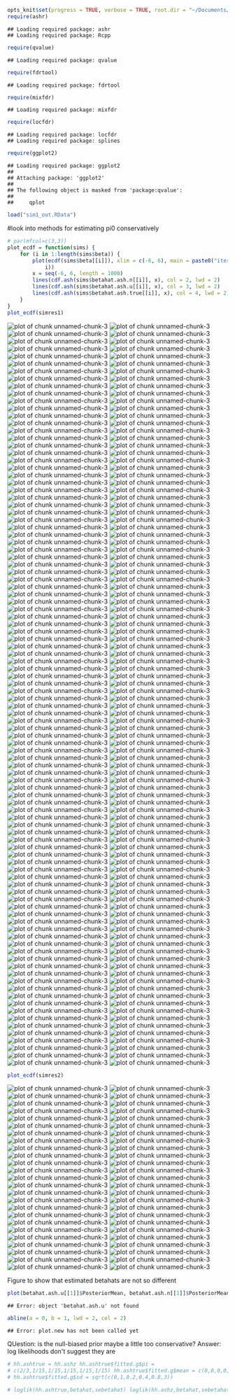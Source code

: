 
```r
opts_knit$set(progress = TRUE, verbose = TRUE, root.dir = "~/Documents/git/ash/paper/Rcode")
require(ashr)
```

```
## Loading required package: ashr
## Loading required package: Rcpp
```

```r
require(qvalue)
```

```
## Loading required package: qvalue
```

```r
require(fdrtool)
```

```
## Loading required package: fdrtool
```

```r
require(mixfdr)
```

```
## Loading required package: mixfdr
```

```r
require(locfdr)
```

```
## Loading required package: locfdr
## Loading required package: splines
```

```r
require(ggplot2)
```

```
## Loading required package: ggplot2
## 
## Attaching package: 'ggplot2'
## 
## The following object is masked from 'package:qvalue':
## 
##     qplot
```



```r
load("sim1_out.RData")
```


#look into methods for estimating pi0 conservatively



```r
# par(mfcol=c(3,3))
plot_ecdf = function(sims) {
    for (i in 1:length(sims$beta)) {
        plot(ecdf(sims$beta[[i]]), xlim = c(-6, 6), main = paste0("iteration ", 
            i))
        x = seq(-6, 6, length = 1000)
        lines(cdf.ash(sims$betahat.ash.n[[i]], x), col = 2, lwd = 2)
        lines(cdf.ash(sims$betahat.ash.u[[i]], x), col = 3, lwd = 2)
        lines(cdf.ash(sims$betahat.ash.true[[i]], x), col = 4, lwd = 2)
    }
}
plot_ecdf(simres1)
```

![plot of chunk unnamed-chunk-3](figure/unnamed-chunk-31.png) ![plot of chunk unnamed-chunk-3](figure/unnamed-chunk-32.png) ![plot of chunk unnamed-chunk-3](figure/unnamed-chunk-33.png) ![plot of chunk unnamed-chunk-3](figure/unnamed-chunk-34.png) ![plot of chunk unnamed-chunk-3](figure/unnamed-chunk-35.png) ![plot of chunk unnamed-chunk-3](figure/unnamed-chunk-36.png) ![plot of chunk unnamed-chunk-3](figure/unnamed-chunk-37.png) ![plot of chunk unnamed-chunk-3](figure/unnamed-chunk-38.png) ![plot of chunk unnamed-chunk-3](figure/unnamed-chunk-39.png) ![plot of chunk unnamed-chunk-3](figure/unnamed-chunk-310.png) ![plot of chunk unnamed-chunk-3](figure/unnamed-chunk-311.png) ![plot of chunk unnamed-chunk-3](figure/unnamed-chunk-312.png) ![plot of chunk unnamed-chunk-3](figure/unnamed-chunk-313.png) ![plot of chunk unnamed-chunk-3](figure/unnamed-chunk-314.png) ![plot of chunk unnamed-chunk-3](figure/unnamed-chunk-315.png) ![plot of chunk unnamed-chunk-3](figure/unnamed-chunk-316.png) ![plot of chunk unnamed-chunk-3](figure/unnamed-chunk-317.png) ![plot of chunk unnamed-chunk-3](figure/unnamed-chunk-318.png) ![plot of chunk unnamed-chunk-3](figure/unnamed-chunk-319.png) ![plot of chunk unnamed-chunk-3](figure/unnamed-chunk-320.png) ![plot of chunk unnamed-chunk-3](figure/unnamed-chunk-321.png) ![plot of chunk unnamed-chunk-3](figure/unnamed-chunk-322.png) ![plot of chunk unnamed-chunk-3](figure/unnamed-chunk-323.png) ![plot of chunk unnamed-chunk-3](figure/unnamed-chunk-324.png) ![plot of chunk unnamed-chunk-3](figure/unnamed-chunk-325.png) ![plot of chunk unnamed-chunk-3](figure/unnamed-chunk-326.png) ![plot of chunk unnamed-chunk-3](figure/unnamed-chunk-327.png) ![plot of chunk unnamed-chunk-3](figure/unnamed-chunk-328.png) ![plot of chunk unnamed-chunk-3](figure/unnamed-chunk-329.png) ![plot of chunk unnamed-chunk-3](figure/unnamed-chunk-330.png) ![plot of chunk unnamed-chunk-3](figure/unnamed-chunk-331.png) ![plot of chunk unnamed-chunk-3](figure/unnamed-chunk-332.png) ![plot of chunk unnamed-chunk-3](figure/unnamed-chunk-333.png) ![plot of chunk unnamed-chunk-3](figure/unnamed-chunk-334.png) ![plot of chunk unnamed-chunk-3](figure/unnamed-chunk-335.png) ![plot of chunk unnamed-chunk-3](figure/unnamed-chunk-336.png) ![plot of chunk unnamed-chunk-3](figure/unnamed-chunk-337.png) ![plot of chunk unnamed-chunk-3](figure/unnamed-chunk-338.png) ![plot of chunk unnamed-chunk-3](figure/unnamed-chunk-339.png) ![plot of chunk unnamed-chunk-3](figure/unnamed-chunk-340.png) ![plot of chunk unnamed-chunk-3](figure/unnamed-chunk-341.png) ![plot of chunk unnamed-chunk-3](figure/unnamed-chunk-342.png) ![plot of chunk unnamed-chunk-3](figure/unnamed-chunk-343.png) ![plot of chunk unnamed-chunk-3](figure/unnamed-chunk-344.png) ![plot of chunk unnamed-chunk-3](figure/unnamed-chunk-345.png) ![plot of chunk unnamed-chunk-3](figure/unnamed-chunk-346.png) ![plot of chunk unnamed-chunk-3](figure/unnamed-chunk-347.png) ![plot of chunk unnamed-chunk-3](figure/unnamed-chunk-348.png) ![plot of chunk unnamed-chunk-3](figure/unnamed-chunk-349.png) ![plot of chunk unnamed-chunk-3](figure/unnamed-chunk-350.png) ![plot of chunk unnamed-chunk-3](figure/unnamed-chunk-351.png) ![plot of chunk unnamed-chunk-3](figure/unnamed-chunk-352.png) ![plot of chunk unnamed-chunk-3](figure/unnamed-chunk-353.png) ![plot of chunk unnamed-chunk-3](figure/unnamed-chunk-354.png) ![plot of chunk unnamed-chunk-3](figure/unnamed-chunk-355.png) ![plot of chunk unnamed-chunk-3](figure/unnamed-chunk-356.png) ![plot of chunk unnamed-chunk-3](figure/unnamed-chunk-357.png) ![plot of chunk unnamed-chunk-3](figure/unnamed-chunk-358.png) ![plot of chunk unnamed-chunk-3](figure/unnamed-chunk-359.png) ![plot of chunk unnamed-chunk-3](figure/unnamed-chunk-360.png) ![plot of chunk unnamed-chunk-3](figure/unnamed-chunk-361.png) ![plot of chunk unnamed-chunk-3](figure/unnamed-chunk-362.png) ![plot of chunk unnamed-chunk-3](figure/unnamed-chunk-363.png) ![plot of chunk unnamed-chunk-3](figure/unnamed-chunk-364.png) ![plot of chunk unnamed-chunk-3](figure/unnamed-chunk-365.png) ![plot of chunk unnamed-chunk-3](figure/unnamed-chunk-366.png) ![plot of chunk unnamed-chunk-3](figure/unnamed-chunk-367.png) ![plot of chunk unnamed-chunk-3](figure/unnamed-chunk-368.png) ![plot of chunk unnamed-chunk-3](figure/unnamed-chunk-369.png) ![plot of chunk unnamed-chunk-3](figure/unnamed-chunk-370.png) ![plot of chunk unnamed-chunk-3](figure/unnamed-chunk-371.png) ![plot of chunk unnamed-chunk-3](figure/unnamed-chunk-372.png) ![plot of chunk unnamed-chunk-3](figure/unnamed-chunk-373.png) ![plot of chunk unnamed-chunk-3](figure/unnamed-chunk-374.png) ![plot of chunk unnamed-chunk-3](figure/unnamed-chunk-375.png) ![plot of chunk unnamed-chunk-3](figure/unnamed-chunk-376.png) ![plot of chunk unnamed-chunk-3](figure/unnamed-chunk-377.png) ![plot of chunk unnamed-chunk-3](figure/unnamed-chunk-378.png) ![plot of chunk unnamed-chunk-3](figure/unnamed-chunk-379.png) ![plot of chunk unnamed-chunk-3](figure/unnamed-chunk-380.png) ![plot of chunk unnamed-chunk-3](figure/unnamed-chunk-381.png) ![plot of chunk unnamed-chunk-3](figure/unnamed-chunk-382.png) ![plot of chunk unnamed-chunk-3](figure/unnamed-chunk-383.png) ![plot of chunk unnamed-chunk-3](figure/unnamed-chunk-384.png) ![plot of chunk unnamed-chunk-3](figure/unnamed-chunk-385.png) ![plot of chunk unnamed-chunk-3](figure/unnamed-chunk-386.png) ![plot of chunk unnamed-chunk-3](figure/unnamed-chunk-387.png) ![plot of chunk unnamed-chunk-3](figure/unnamed-chunk-388.png) ![plot of chunk unnamed-chunk-3](figure/unnamed-chunk-389.png) ![plot of chunk unnamed-chunk-3](figure/unnamed-chunk-390.png) ![plot of chunk unnamed-chunk-3](figure/unnamed-chunk-391.png) ![plot of chunk unnamed-chunk-3](figure/unnamed-chunk-392.png) ![plot of chunk unnamed-chunk-3](figure/unnamed-chunk-393.png) ![plot of chunk unnamed-chunk-3](figure/unnamed-chunk-394.png) ![plot of chunk unnamed-chunk-3](figure/unnamed-chunk-395.png) ![plot of chunk unnamed-chunk-3](figure/unnamed-chunk-396.png) ![plot of chunk unnamed-chunk-3](figure/unnamed-chunk-397.png) ![plot of chunk unnamed-chunk-3](figure/unnamed-chunk-398.png) ![plot of chunk unnamed-chunk-3](figure/unnamed-chunk-399.png) ![plot of chunk unnamed-chunk-3](figure/unnamed-chunk-3100.png) ![plot of chunk unnamed-chunk-3](figure/unnamed-chunk-3101.png) ![plot of chunk unnamed-chunk-3](figure/unnamed-chunk-3102.png) ![plot of chunk unnamed-chunk-3](figure/unnamed-chunk-3103.png) ![plot of chunk unnamed-chunk-3](figure/unnamed-chunk-3104.png) ![plot of chunk unnamed-chunk-3](figure/unnamed-chunk-3105.png) ![plot of chunk unnamed-chunk-3](figure/unnamed-chunk-3106.png) ![plot of chunk unnamed-chunk-3](figure/unnamed-chunk-3107.png) ![plot of chunk unnamed-chunk-3](figure/unnamed-chunk-3108.png) ![plot of chunk unnamed-chunk-3](figure/unnamed-chunk-3109.png) ![plot of chunk unnamed-chunk-3](figure/unnamed-chunk-3110.png) ![plot of chunk unnamed-chunk-3](figure/unnamed-chunk-3111.png) ![plot of chunk unnamed-chunk-3](figure/unnamed-chunk-3112.png) ![plot of chunk unnamed-chunk-3](figure/unnamed-chunk-3113.png) ![plot of chunk unnamed-chunk-3](figure/unnamed-chunk-3114.png) ![plot of chunk unnamed-chunk-3](figure/unnamed-chunk-3115.png) ![plot of chunk unnamed-chunk-3](figure/unnamed-chunk-3116.png) ![plot of chunk unnamed-chunk-3](figure/unnamed-chunk-3117.png) ![plot of chunk unnamed-chunk-3](figure/unnamed-chunk-3118.png) ![plot of chunk unnamed-chunk-3](figure/unnamed-chunk-3119.png) ![plot of chunk unnamed-chunk-3](figure/unnamed-chunk-3120.png) ![plot of chunk unnamed-chunk-3](figure/unnamed-chunk-3121.png) ![plot of chunk unnamed-chunk-3](figure/unnamed-chunk-3122.png) ![plot of chunk unnamed-chunk-3](figure/unnamed-chunk-3123.png) ![plot of chunk unnamed-chunk-3](figure/unnamed-chunk-3124.png) ![plot of chunk unnamed-chunk-3](figure/unnamed-chunk-3125.png) ![plot of chunk unnamed-chunk-3](figure/unnamed-chunk-3126.png) ![plot of chunk unnamed-chunk-3](figure/unnamed-chunk-3127.png) ![plot of chunk unnamed-chunk-3](figure/unnamed-chunk-3128.png) ![plot of chunk unnamed-chunk-3](figure/unnamed-chunk-3129.png) ![plot of chunk unnamed-chunk-3](figure/unnamed-chunk-3130.png) ![plot of chunk unnamed-chunk-3](figure/unnamed-chunk-3131.png) ![plot of chunk unnamed-chunk-3](figure/unnamed-chunk-3132.png) ![plot of chunk unnamed-chunk-3](figure/unnamed-chunk-3133.png) ![plot of chunk unnamed-chunk-3](figure/unnamed-chunk-3134.png) ![plot of chunk unnamed-chunk-3](figure/unnamed-chunk-3135.png) ![plot of chunk unnamed-chunk-3](figure/unnamed-chunk-3136.png) ![plot of chunk unnamed-chunk-3](figure/unnamed-chunk-3137.png) ![plot of chunk unnamed-chunk-3](figure/unnamed-chunk-3138.png) ![plot of chunk unnamed-chunk-3](figure/unnamed-chunk-3139.png) ![plot of chunk unnamed-chunk-3](figure/unnamed-chunk-3140.png) ![plot of chunk unnamed-chunk-3](figure/unnamed-chunk-3141.png) ![plot of chunk unnamed-chunk-3](figure/unnamed-chunk-3142.png) ![plot of chunk unnamed-chunk-3](figure/unnamed-chunk-3143.png) ![plot of chunk unnamed-chunk-3](figure/unnamed-chunk-3144.png) ![plot of chunk unnamed-chunk-3](figure/unnamed-chunk-3145.png) ![plot of chunk unnamed-chunk-3](figure/unnamed-chunk-3146.png) ![plot of chunk unnamed-chunk-3](figure/unnamed-chunk-3147.png) ![plot of chunk unnamed-chunk-3](figure/unnamed-chunk-3148.png) ![plot of chunk unnamed-chunk-3](figure/unnamed-chunk-3149.png) ![plot of chunk unnamed-chunk-3](figure/unnamed-chunk-3150.png) ![plot of chunk unnamed-chunk-3](figure/unnamed-chunk-3151.png) ![plot of chunk unnamed-chunk-3](figure/unnamed-chunk-3152.png) ![plot of chunk unnamed-chunk-3](figure/unnamed-chunk-3153.png) ![plot of chunk unnamed-chunk-3](figure/unnamed-chunk-3154.png) ![plot of chunk unnamed-chunk-3](figure/unnamed-chunk-3155.png) ![plot of chunk unnamed-chunk-3](figure/unnamed-chunk-3156.png) ![plot of chunk unnamed-chunk-3](figure/unnamed-chunk-3157.png) ![plot of chunk unnamed-chunk-3](figure/unnamed-chunk-3158.png) ![plot of chunk unnamed-chunk-3](figure/unnamed-chunk-3159.png) ![plot of chunk unnamed-chunk-3](figure/unnamed-chunk-3160.png) ![plot of chunk unnamed-chunk-3](figure/unnamed-chunk-3161.png) ![plot of chunk unnamed-chunk-3](figure/unnamed-chunk-3162.png) ![plot of chunk unnamed-chunk-3](figure/unnamed-chunk-3163.png) ![plot of chunk unnamed-chunk-3](figure/unnamed-chunk-3164.png) ![plot of chunk unnamed-chunk-3](figure/unnamed-chunk-3165.png) ![plot of chunk unnamed-chunk-3](figure/unnamed-chunk-3166.png) ![plot of chunk unnamed-chunk-3](figure/unnamed-chunk-3167.png) ![plot of chunk unnamed-chunk-3](figure/unnamed-chunk-3168.png) ![plot of chunk unnamed-chunk-3](figure/unnamed-chunk-3169.png) ![plot of chunk unnamed-chunk-3](figure/unnamed-chunk-3170.png) ![plot of chunk unnamed-chunk-3](figure/unnamed-chunk-3171.png) ![plot of chunk unnamed-chunk-3](figure/unnamed-chunk-3172.png) ![plot of chunk unnamed-chunk-3](figure/unnamed-chunk-3173.png) ![plot of chunk unnamed-chunk-3](figure/unnamed-chunk-3174.png) ![plot of chunk unnamed-chunk-3](figure/unnamed-chunk-3175.png) ![plot of chunk unnamed-chunk-3](figure/unnamed-chunk-3176.png) ![plot of chunk unnamed-chunk-3](figure/unnamed-chunk-3177.png) ![plot of chunk unnamed-chunk-3](figure/unnamed-chunk-3178.png) ![plot of chunk unnamed-chunk-3](figure/unnamed-chunk-3179.png) ![plot of chunk unnamed-chunk-3](figure/unnamed-chunk-3180.png) ![plot of chunk unnamed-chunk-3](figure/unnamed-chunk-3181.png) ![plot of chunk unnamed-chunk-3](figure/unnamed-chunk-3182.png) ![plot of chunk unnamed-chunk-3](figure/unnamed-chunk-3183.png) ![plot of chunk unnamed-chunk-3](figure/unnamed-chunk-3184.png) ![plot of chunk unnamed-chunk-3](figure/unnamed-chunk-3185.png) ![plot of chunk unnamed-chunk-3](figure/unnamed-chunk-3186.png) ![plot of chunk unnamed-chunk-3](figure/unnamed-chunk-3187.png) ![plot of chunk unnamed-chunk-3](figure/unnamed-chunk-3188.png) ![plot of chunk unnamed-chunk-3](figure/unnamed-chunk-3189.png) ![plot of chunk unnamed-chunk-3](figure/unnamed-chunk-3190.png) ![plot of chunk unnamed-chunk-3](figure/unnamed-chunk-3191.png) ![plot of chunk unnamed-chunk-3](figure/unnamed-chunk-3192.png) ![plot of chunk unnamed-chunk-3](figure/unnamed-chunk-3193.png) ![plot of chunk unnamed-chunk-3](figure/unnamed-chunk-3194.png) ![plot of chunk unnamed-chunk-3](figure/unnamed-chunk-3195.png) ![plot of chunk unnamed-chunk-3](figure/unnamed-chunk-3196.png) ![plot of chunk unnamed-chunk-3](figure/unnamed-chunk-3197.png) ![plot of chunk unnamed-chunk-3](figure/unnamed-chunk-3198.png) ![plot of chunk unnamed-chunk-3](figure/unnamed-chunk-3199.png) ![plot of chunk unnamed-chunk-3](figure/unnamed-chunk-3200.png) 

```r
plot_ecdf(simres2)
```

![plot of chunk unnamed-chunk-3](figure/unnamed-chunk-3201.png) ![plot of chunk unnamed-chunk-3](figure/unnamed-chunk-3202.png) ![plot of chunk unnamed-chunk-3](figure/unnamed-chunk-3203.png) ![plot of chunk unnamed-chunk-3](figure/unnamed-chunk-3204.png) ![plot of chunk unnamed-chunk-3](figure/unnamed-chunk-3205.png) ![plot of chunk unnamed-chunk-3](figure/unnamed-chunk-3206.png) ![plot of chunk unnamed-chunk-3](figure/unnamed-chunk-3207.png) ![plot of chunk unnamed-chunk-3](figure/unnamed-chunk-3208.png) ![plot of chunk unnamed-chunk-3](figure/unnamed-chunk-3209.png) ![plot of chunk unnamed-chunk-3](figure/unnamed-chunk-3210.png) ![plot of chunk unnamed-chunk-3](figure/unnamed-chunk-3211.png) ![plot of chunk unnamed-chunk-3](figure/unnamed-chunk-3212.png) ![plot of chunk unnamed-chunk-3](figure/unnamed-chunk-3213.png) ![plot of chunk unnamed-chunk-3](figure/unnamed-chunk-3214.png) ![plot of chunk unnamed-chunk-3](figure/unnamed-chunk-3215.png) ![plot of chunk unnamed-chunk-3](figure/unnamed-chunk-3216.png) ![plot of chunk unnamed-chunk-3](figure/unnamed-chunk-3217.png) ![plot of chunk unnamed-chunk-3](figure/unnamed-chunk-3218.png) ![plot of chunk unnamed-chunk-3](figure/unnamed-chunk-3219.png) ![plot of chunk unnamed-chunk-3](figure/unnamed-chunk-3220.png) ![plot of chunk unnamed-chunk-3](figure/unnamed-chunk-3221.png) ![plot of chunk unnamed-chunk-3](figure/unnamed-chunk-3222.png) ![plot of chunk unnamed-chunk-3](figure/unnamed-chunk-3223.png) ![plot of chunk unnamed-chunk-3](figure/unnamed-chunk-3224.png) ![plot of chunk unnamed-chunk-3](figure/unnamed-chunk-3225.png) ![plot of chunk unnamed-chunk-3](figure/unnamed-chunk-3226.png) ![plot of chunk unnamed-chunk-3](figure/unnamed-chunk-3227.png) ![plot of chunk unnamed-chunk-3](figure/unnamed-chunk-3228.png) ![plot of chunk unnamed-chunk-3](figure/unnamed-chunk-3229.png) ![plot of chunk unnamed-chunk-3](figure/unnamed-chunk-3230.png) ![plot of chunk unnamed-chunk-3](figure/unnamed-chunk-3231.png) ![plot of chunk unnamed-chunk-3](figure/unnamed-chunk-3232.png) ![plot of chunk unnamed-chunk-3](figure/unnamed-chunk-3233.png) ![plot of chunk unnamed-chunk-3](figure/unnamed-chunk-3234.png) ![plot of chunk unnamed-chunk-3](figure/unnamed-chunk-3235.png) ![plot of chunk unnamed-chunk-3](figure/unnamed-chunk-3236.png) ![plot of chunk unnamed-chunk-3](figure/unnamed-chunk-3237.png) ![plot of chunk unnamed-chunk-3](figure/unnamed-chunk-3238.png) ![plot of chunk unnamed-chunk-3](figure/unnamed-chunk-3239.png) ![plot of chunk unnamed-chunk-3](figure/unnamed-chunk-3240.png) ![plot of chunk unnamed-chunk-3](figure/unnamed-chunk-3241.png) ![plot of chunk unnamed-chunk-3](figure/unnamed-chunk-3242.png) ![plot of chunk unnamed-chunk-3](figure/unnamed-chunk-3243.png) ![plot of chunk unnamed-chunk-3](figure/unnamed-chunk-3244.png) ![plot of chunk unnamed-chunk-3](figure/unnamed-chunk-3245.png) ![plot of chunk unnamed-chunk-3](figure/unnamed-chunk-3246.png) ![plot of chunk unnamed-chunk-3](figure/unnamed-chunk-3247.png) ![plot of chunk unnamed-chunk-3](figure/unnamed-chunk-3248.png) ![plot of chunk unnamed-chunk-3](figure/unnamed-chunk-3249.png) ![plot of chunk unnamed-chunk-3](figure/unnamed-chunk-3250.png) 


Figure to show that estimated betahats are not so different

```r
plot(betahat.ash.u[[1]]$PosteriorMean, betahat.ash.n[[1]]$PosteriorMean)
```

```
## Error: object 'betahat.ash.u' not found
```

```r
abline(a = 0, b = 1, lwd = 2, col = 2)
```

```
## Error: plot.new has not been called yet
```



QUestion: is the null-biased prior maybe a little too conservative?
Answer: log likelihoods don't suggest they are



```r
# hh.ashtrue = hh.ashz hh.ashtrue$fitted.g$pi =
# c(2/3,1/15,1/15,1/15,1/15,1/15) hh.ashtrue$fitted.g$mean = c(0,0,0,0,0,0)
# hh.ashtrue$fitted.g$sd = sqrt(c(0,1,0.2,0.4,0.8,3))

# loglik(hh.ashtrue,betahat,sebetahat) loglik(hh.ashz,betahat,sebetahat)
```


